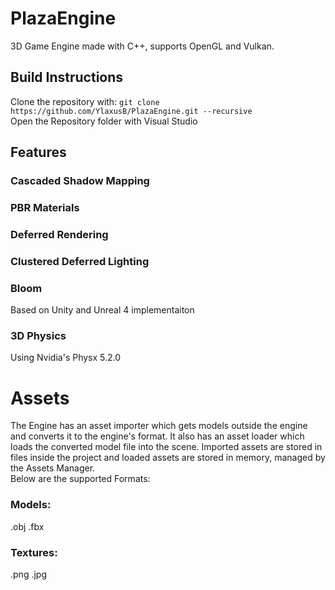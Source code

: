
# PlazaEngine
3D Game Engine made with C++, supports OpenGL and Vulkan.

## Build Instructions
Clone the repository with: `git clone https://github.com/YlaxusB/PlazaEngine.git --recursive`  
Open the Repository folder with Visual Studio

## Features

### Cascaded Shadow Mapping
### PBR Materials
### Deferred Rendering
### Clustered Deferred Lighting
### Bloom
Based on Unity and Unreal 4 implementaiton
### 3D Physics
Using Nvidia's Physx 5.2.0

# Assets
The Engine has an asset importer which gets models outside the engine and converts it to the engine's format. It also has an asset loader which loads the converted model file into the scene. Imported assets are stored in files inside the project and loaded assets are stored in memory, managed by the Assets Manager.   
Below are the supported Formats:
### Models:
.obj .fbx
### Textures:
.png .jpg
